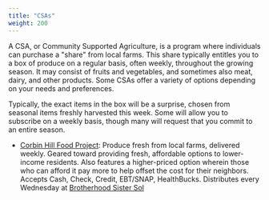 ```yaml
---
title: "CSAs"
weight: 200
---
```


A CSA, or Community Supported Agriculture, is a program where individuals can purchase a "share" from local farms. This
share typically entitles you to a box of produce on a regular basis, often weekly, throughout the growing season. It may
consist of fruits and vegetables, and sometimes also meat, dairy, and other products. Some CSAs offer a variety of options
depending on your needs and preferences. 

Typically, the exact items in the box will be a surprise, chosen from seasonal items freshly 
harvested this week. Some will allow you to subscribe on a weekly basis, though many will request that you
commit to an entire season.

* [Corbin Hill Food Project](http://corbinhill-foodproject.org/farmshare): Produce fresh from local farms, delivered weekly. 
Geared toward providing fresh, affordable options to lower-income residents. Also features a higher-priced option wherein
those who can afford it pay more to help offset the cost for their neighbors. Accepts Cash, Check, Credit, EBT/SNAP, HealthBucks. 
Distributes every Wednesday at [Brotherhood Sister Sol](/community/orgs/brotherhoodsistersol)